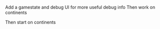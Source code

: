 Add a gamestate and debug UI for more useful debug info
Then work on continents

Then start on continents
